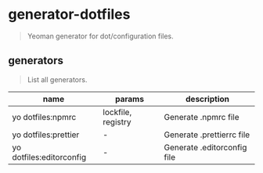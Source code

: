 # generator-dotfiles
> Yeoman generator for dot/configuration files.


## generators
> List all generators. 

| name                     | params             | description                 |
| ------------------------ | ------------------ | --------------------------- |
| yo dotfiles:npmrc        | lockfile, registry | Generate .npmrc file        |
| yo dotfiles:prettier     | -                  | Generate .prettierrc file   |
| yo dotfiles:editorconfig | -                  | Generate .editorconfig file |
